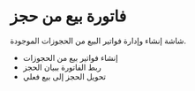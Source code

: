# فاتورة بيع من حجز
شاشة إنشاء وإدارة فواتير البيع من الحجوزات الموجودة.
- إنشاء فواتير بيع من الحجوزات
- ربط الفاتورة ببيان الحجز
- تحويل الحجز إلى بيع فعلي

